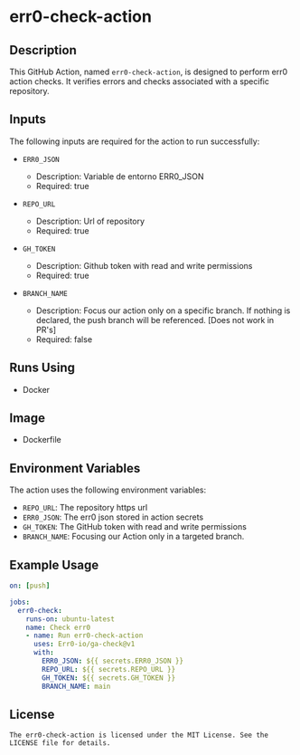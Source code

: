 # err0-check-action

## Description
This GitHub Action, named `err0-check-action`, is designed to perform err0 action checks. It verifies errors and checks associated with a specific repository.


## Inputs
The following inputs are required for the action to run successfully:

- `ERR0_JSON`
  - Description: Variable de entorno ERR0_JSON
  - Required: true

- `REPO_URL`
  - Description: Url of repository
  - Required: true

- `GH_TOKEN`
  - Description: Github token with read and write permissions
  - Required: true

- `BRANCH_NAME`
  - Description: Focus our action only on a specific branch. If nothing is declared, the push branch will be referenced. [Does not work in PR's]
  - Required: false

## Runs Using
- Docker

## Image
- Dockerfile

## Environment Variables
The action uses the following environment variables:

- `REPO_URL`: The repository https url
- `ERR0_JSON`: The err0 json stored in action secrets
- `GH_TOKEN`: The GitHub token with read and write permissions
- `BRANCH_NAME`: Focusing our Action only in a targeted branch.

## Example Usage
```yaml
on: [push]

jobs:
  err0-check:
    runs-on: ubuntu-latest
    name: Check err0
    - name: Run err0-check-action
      uses: Err0-io/ga-check@v1
      with:
        ERR0_JSON: ${{ secrets.ERR0_JSON }}
        REPO_URL: ${{ secrets.REPO_URL }}
        GH_TOKEN: ${{ secrets.GH_TOKEN }}
        BRANCH_NAME: main


```
## License
```
The err0-check-action is licensed under the MIT License. See the LICENSE file for details.
```

